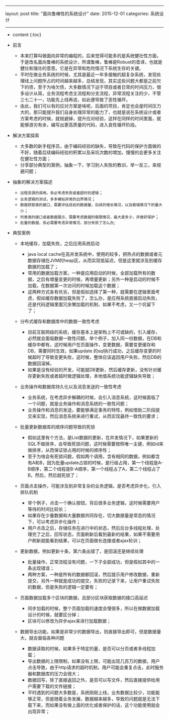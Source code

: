 
---
layout: post
title:  "面向鲁棒性的系统设计"
date:   2015-12-01
categories: 系统设计

---

* content
{:toc}



+ 前言
	+ 本来打算叫做面向异常的编程的，后来觉得可能多的是系统健壮性方面，于是改名面向鲁棒的系统设计，所谓鲁棒，鲁棒是Robust的音译，也就是健壮和强壮的意思。它是在异常和危险情况下系统生存的关键。
	+ 平时在做业务系统的时候，尤其是最近一年多接触的超复杂系统，发现处理线上问题所占的时间越来越多，总结发现，其实这些问题大都是之前欠下的债，至于为啥欠债，大多数情况下迫于项目或者日常的时间压力，很多设计从简，业务流程考虑主流程和分支流程，异常流程关注的少，不管三七二十一，功能先上线再说，如此便导致了恶性循环。
	+ 由此，我们可以有的应对方案是啥呢，后面的项目，肯定也会是时间压力大的，那只能提升我们自身处理异常的能力了，也就是说在系统设计或者方案考虑的时候，就规避掉，提升应对经验，这样在同样的时间里面，就能够游刃有余，编写出更高质量的代码，进入良性循环阶段。

+ 解决方案探索
	+ 大多数的新手程序员，由于编码经验的缺失，导致在代码的保护方面做的不好，随着后续编码经验的积累以及采坑次数的增加，慢慢的会更多关注在健壮性方面；
	+ 分享部分典型的案例，抽象一下，学习别人失败的教训，举一反三，来规避问题； 

+ 抽象的解决方案描述
	+ `远程资源的调用，务必考虑失败或者超时的逻辑`；
	+ `业务逻辑的测试，多多模拟异常的边界情况`；
	+ `数据获取类的接口，需要评估目前的数据量，后续的增长情况，以及极端情况下的量大小`；
	+ `列表类的接口或者数据展示，需要考虑数据的极限情况，最大是多少，并做好保护`；
	+ `批量的数据，务必需要考虑异常情况，部分失败了怎么办`;
	
+ 典型案例

	+ 本地缓存，加载失败，之后应用系统启动
		+ java local cache在高并发系统中，使用的较多，把热点的数据或者元数据存储在JVM的heap区，从而实现低延迟，但是这里就涉及到缓存数据的加载了；
		+ 常用的数据加载方案，一种是应用启动的时候，全部加载所有的数据，之后有增量变更的时候，再增量更新；另外一种是启动的时候不加载，在数据第一次访问的时候加载这个数据；
		+ 这两种方式各有优劣，但是假如选择了第一种，就需要在逻辑里面考虑，假如缓存数据加载失败了，怎么办，是应用系统直接启动失败，还是代码逻辑里面冗余懒加载的机制，如果不考虑，又一个坑留下了；
	
	+ 分布式缓存和数据库中的数据一致性考虑
		+ 目前互联网级的系统，缓存基本上是架构上不可或缺的，引入缓存，必然就会面临数据一致性问题，举个例子，加入同一份数据，在DB和缓存中都有，这时候用户在页面操作，变更数据，需要变更缓存和DB，需要同时生效，如果update 的sql执行成功，之后缓存变更的时候超时了导致变更失败，这时候，整体应该返回用户失败，然后DB的数据回滚掉。
		+ 如果是没有经验的开发，可能就DB更新，然后缓存更新，没有针对缓存更新失败或者超时做逻辑处理，本地值系统功能逻辑缺失导致；
	
	+ 业务操作和数据库持久化以及消息发送的一致性考虑
		+ 业务系统，在考虑异步解耦的时候，会引入消息系统，这时候面临了一个问题，就是业务操作和消息系统的一致性问题；
		+ 业务操作和消息的发送，要能够满足事务的特性，例如借助二阶段提交来实现，然后消息系统来进行重试，从而实现最终一致性的要求；
	
	+ 批量更新数据库的顺序问题导致的死锁
		+ 假如这里有个方法，是List数据的更新，在并发情况下，如果更新的SQL不做排序，会导致死锁问题，这时候需要按照唯一主键，例如id来做排序，从而保证锁占用的时候的顺序性；
		+ 至于为啥会有死锁问题，假如两个调用，含有相同的数据，例如都含有A和B，因为批量update占锁的时候，是行级占用，第一个线程是A-B顺序，第二个线程是B-A顺序，第一个线程占了A，第二个线程占了B，然后，然后就死锁了；
		
	+ 页面点击操作，可能涉及到非常复杂的业务逻辑，是否考虑异步化，引入排队机制 
		+ 举个例子，点击一个确认按钮，背后很多业务逻辑，这时候需要用户等待的时间比较长；
		+ 如果存在少量数据和大量数据共同存在，切大数据量是常态的情况下，可以考虑异步化操作；
		+ 用户点击之后，存储任务在进行中的状态，然后后台多线程处理，处理完了之后，回写状态，页面刷新后看到最新的结果，如果不需要用户刷新就能看到结果，可以在页面做长连接或者ajax轮训；
		
	+ 更新数据，例如更新十条，第六条出错了，是回滚还是继续处理
		+ 批量操作，正常流程没有问题，一下子全部成功，但是假如其中的一条出现错误；
		+ 两种方案，一种是所有的数据都回滚，然后提示用户修改数据，重新提交，另外一种就是成功的提交，失败的记录下来，让用户重试失败的数据，但是失败的逻辑一定要有；
		
	+ 页面数据加载多个区块的数据，且部分区块获取数据的接口高延迟
		+ 同步加载的时候，整个页面加载的速度会慢很多，所以在做数据加载设计的时候，就要区分掉；
		+ 区块可以修改为异步ajax来进行加载数据；
		
	+ 数据导出功能，如果是非常少的数据导出，则直接导出即可，但是数据量大，就会面临各种问题
		+ 数据读取的时候，如果多于特定的量，是否可以分页或者多线程加载；
		+ 导出数据的上限限制，如果没有上限，可能出现几百万的数据，用户点击导致，由于http请求的超时机制，用户可能会重复点击，此时服务器和数据库的压力会很大；
		+ 数据回写，除了直接返回之外，是否可以写文件，然后直接提供给用户需要下载的文件链接；
		+ 平时遇到的问题大多数是，系统刚刚上线，业务数据比较少，功能能够正常，但是随着业务发展，数据越来越多，导致的问题就是无法下载下来，而如果没有做上面的优化或者保护的话，这个功能使用就会出现异常； 